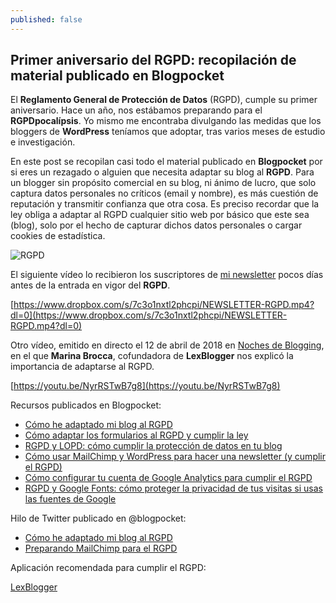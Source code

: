 ```yaml
---
published: false
---
```

## Primer aniversario del RGPD: recopilación de material publicado en Blogpocket

El **Reglamento General de Protección de Datos** (RGPD), cumple su primer aniversario. Hace un año, nos estábamos preparando para el **RGPDpocalípsis**. Yo mismo me encontraba divulgando las medidas que los bloggers de **WordPress** teníamos que adoptar, tras varios meses de estudio e investigación.

En este post se recopilan casi todo el material publicado en **Blogpocket** por si eres un rezagado o alguien que necesita adaptar su blog al **RGPD**. Para un blogger sin propósito comercial en su blog, ni ánimo de lucro, que solo captura datos personales no críticos (email y nombre), es más cuestión de reputación y transmitir confianza que otra cosa. Es preciso recordar que la ley obliga a adaptar al RGPD cualquier sitio web por básico que este sea (blog), solo por el hecho de capturar dichos datos personales o cargar cookies de estadística. 

![RGPD]({{site.baseurl}}/_posts/GDPR.jpg)

El siguiente vídeo lo recibieron los suscriptores de [mi newsletter](https://www.blogpocket.com/newsletter) pocos días antes de la entrada en vigor del **RGPD**. 

[https://www.dropbox.com/s/7c3o1nxtl2phcpi/NEWSLETTER-RGPD.mp4?dl=0](https://www.dropbox.com/s/7c3o1nxtl2phcpi/NEWSLETTER-RGPD.mp4?dl=0)

Otro vídeo, emitido en directo el 12 de abril de 2018 en [Noches de Blogging](https://www.nochesdeblogging.com), en el que **Marina Brocca**, cofundadora de **LexBlogger** nos explicó la importancia de adaptarse al RGPD.

[https://youtu.be/NyrRSTwB7g8](https://youtu.be/NyrRSTwB7g8)

Recursos publicados en Blogpocket:

- [Cómo he adaptado mi blog al RGPD](https://www.blogpocket.com/2018/04/08/adaptar-blog-rgpd/)
- [Cómo adaptar los formularios al RGPD y cumplir la ley](https://www.blogpocket.com/2018/01/20/adaptar-formularios-rgpd/)
- [RGPD y LOPD: cómo cumplir la protección de datos en tu blog](https://www.blogpocket.com/2017/12/09/rgpd-lopd-proteccion-de-datos-blog/)
- [Cómo usar MailChimp y WordPress para hacer una newsletter (y cumplir el RGPD)](https://www.blogpocket.com/2018/02/06/mailchimp-y-wordpress-newsletter/)
- [Cómo configurar tu cuenta de Google Analytics para cumplir el RGPD](https://www.blogpocket.com/2018/05/19/google-analytics-rgpd/)
- [RGPD y Google Fonts: cómo proteger la privacidad de tus visitas si usas las fuentes de Google](https://www.blogpocket.com/2018/05/22/rgpd-google-fonts/)

Hilo de Twitter publicado en @blogpocket:

- [Cómo he adaptado mi blog al RGPD](https://twitter.com/i/moments/982309360364761088)
- [Preparando MailChimp para el RGPD](https://twitter.com/i/moments/996309783522275335)

Aplicación recomendada para cumplir el RGPD:

[LexBlogger](https://www.lexblogger.com/)





